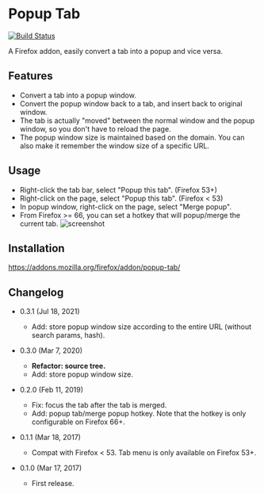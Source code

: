 Popup Tab
=========

[![Build Status](https://travis-ci.com/eight04/popup-tab.svg?branch=master)](https://travis-ci.com/eight04/popup-tab)

A Firefox addon, easily convert a tab into a popup and vice versa.

Features
--------

* Convert a tab into a popup window.
* Convert the popup window back to a tab, and insert back to original window.
* The tab is actually "moved" between the normal window and the popup window, so you don't have to reload the page.
* The popup window size is maintained based on the domain. You can also make it remember the window size of a specific URL.

Usage
-----

* Right-click the tab bar, select "Popup this tab". (Firefox 53+)
* Right-click on the page, select "Popup this tab". (Firefox < 53)
* In popup window, right-click on the page, select "Merge popup".
* From Firefox >= 66, you can set a hotkey that will popup/merge the current tab.
  ![screenshot](https://i.imgur.com/jBsrY9O.png)
  
Installation
------------

https://addons.mozilla.org/firefox/addon/popup-tab/

Changelog
---------

* 0.3.1 (Jul 18, 2021)

  - Add: store popup window size according to the entire URL (without search params, hash).

* 0.3.0 (Mar 7, 2020)

  - **Refactor: source tree.**
  - Add: store popup window size.

* 0.2.0 (Feb 11, 2019)

  - Fix: focus the tab after the tab is merged.
  - Add: popup tab/merge popup hotkey. Note that the hotkey is only configurable on Firefox 66+.

* 0.1.1 (Mar 18, 2017)

	- Compat with Firefox < 53. Tab menu is only available on Firefox 53+.

* 0.1.0 (Mar 17, 2017)

    - First release.
